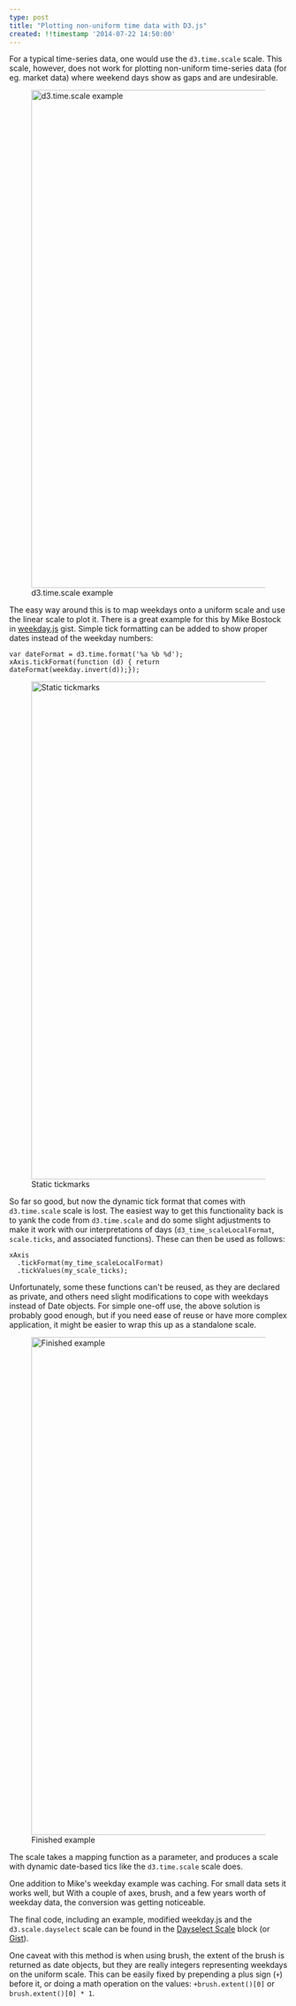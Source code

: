 ```yaml
---
type: post
title: "Plotting non-uniform time data with D3.js"
created: !!timestamp '2014-07-22 14:50:00'
---
```

For a typical time-series data, one would use the `d3.time.scale` scale. This scale, however, does not work for plotting non-uniform time-series data (for eg. market data) where weekend days show as gaps and are undesirable.

<figure>
  <img src="/media/images/blog/2014/07/d3-dayselect/timescale.svg" title="d3.time.scale example" width="900"/>
  <figcaption>d3.time.scale example</figcaption>
</figure>

The easy way around this is to map weekdays onto a uniform scale and use the linear scale to plot it. There is a great example for this by Mike Bostock in [weekday.js](https://gist.github.com/mbostock/5827353) gist. Simple tick formatting can be added to show proper dates instead of the weekday numbers:
    
    var dateFormat = d3.time.format('%a %b %d');
    xAxis.tickFormat(function (d) { return dateFormat(weekday.invert(d));});
    
<figure>
  <img src="/media/images/blog/2014/07/d3-dayselect/tickmarks.svg" title="Static tickmarks" width="900"/>
  <figcaption>Static tickmarks</figcaption>
</figure>

So far so good, but now the dynamic tick format that comes with `d3.time.scale` scale is lost. The easiest way to get this functionality back is to yank the code from `d3.time.scale` and do some slight adjustments to make it work with our interpretations of days (`d3_time_scaleLocalFormat`, `scale.ticks`, and associated functions). These can then be used as follows:
    
    xAxis
      .tickFormat(my_time_scaleLocalFormat)
      .tickValues(my_scale_ticks);

Unfortunately, some these functions can't be reused, as they are declared as private, and others need slight modifications to cope with weekdays instead of Date objects. For simple one-off use, the above solution is probably good enough, but if you need ease of reuse or have more complex application, it might be easier to wrap this up as a standalone scale.

<figure>
  <img src="/media/images/blog/2014/07/d3-dayselect/dayselect.svg" title="Finished example" width="900"/>
  <figcaption>Finished example</figcaption>
</figure>

The scale takes a mapping function as a parameter, and produces a scale with dynamic date-based tics like the `d3.time.scale` scale does.

One addition to Mike's weekday example was caching. For small data sets it works well, but With a couple of axes, brush, and a few years worth of weekday data, the conversion was getting noticeable.

The final code, including an example, modified weekday.js and the `d3.scale.dayselect` scale can be found in the [Dayselect Scale](http://bl.ocks.org/mayo/e27554b34bff1f177c05) block (or [Gist](https://gist.github.com/mayo/e27554b34bff1f177c05)).

One caveat with this method is when using brush, the extent of the brush is returned as date objects, but they are really integers representing weekdays on the uniform scale. This can be easily fixed by prepending a plus sign (`+`) before it, or doing a math operation on the values: `+brush.extent()[0]` or `brush.extent()[0] * 1`.

